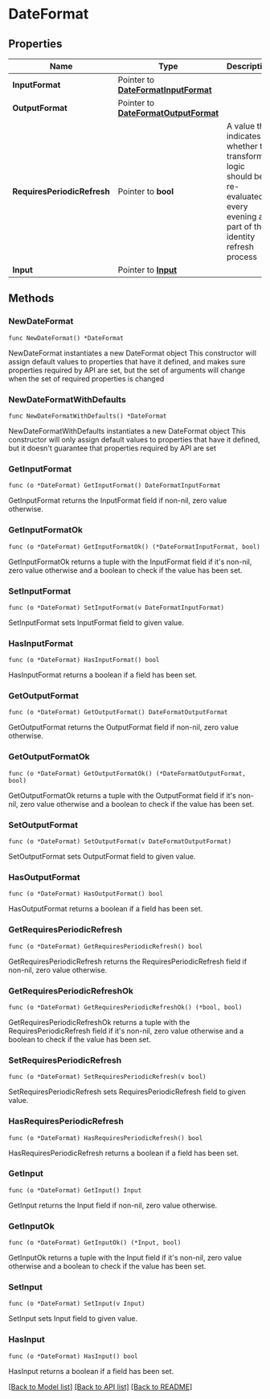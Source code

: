 # DateFormat

## Properties

Name | Type | Description | Notes
------------ | ------------- | ------------- | -------------
**InputFormat** | Pointer to [**DateFormatInputFormat**](DateFormatInputFormat.md) |  | [optional] 
**OutputFormat** | Pointer to [**DateFormatOutputFormat**](DateFormatOutputFormat.md) |  | [optional] 
**RequiresPeriodicRefresh** | Pointer to **bool** | A value that indicates whether the transform logic should be re-evaluated every evening as part of the identity refresh process | [optional] [default to false]
**Input** | Pointer to [**Input**](Input.md) |  | [optional] 

## Methods

### NewDateFormat

`func NewDateFormat() *DateFormat`

NewDateFormat instantiates a new DateFormat object
This constructor will assign default values to properties that have it defined,
and makes sure properties required by API are set, but the set of arguments
will change when the set of required properties is changed

### NewDateFormatWithDefaults

`func NewDateFormatWithDefaults() *DateFormat`

NewDateFormatWithDefaults instantiates a new DateFormat object
This constructor will only assign default values to properties that have it defined,
but it doesn't guarantee that properties required by API are set

### GetInputFormat

`func (o *DateFormat) GetInputFormat() DateFormatInputFormat`

GetInputFormat returns the InputFormat field if non-nil, zero value otherwise.

### GetInputFormatOk

`func (o *DateFormat) GetInputFormatOk() (*DateFormatInputFormat, bool)`

GetInputFormatOk returns a tuple with the InputFormat field if it's non-nil, zero value otherwise
and a boolean to check if the value has been set.

### SetInputFormat

`func (o *DateFormat) SetInputFormat(v DateFormatInputFormat)`

SetInputFormat sets InputFormat field to given value.

### HasInputFormat

`func (o *DateFormat) HasInputFormat() bool`

HasInputFormat returns a boolean if a field has been set.

### GetOutputFormat

`func (o *DateFormat) GetOutputFormat() DateFormatOutputFormat`

GetOutputFormat returns the OutputFormat field if non-nil, zero value otherwise.

### GetOutputFormatOk

`func (o *DateFormat) GetOutputFormatOk() (*DateFormatOutputFormat, bool)`

GetOutputFormatOk returns a tuple with the OutputFormat field if it's non-nil, zero value otherwise
and a boolean to check if the value has been set.

### SetOutputFormat

`func (o *DateFormat) SetOutputFormat(v DateFormatOutputFormat)`

SetOutputFormat sets OutputFormat field to given value.

### HasOutputFormat

`func (o *DateFormat) HasOutputFormat() bool`

HasOutputFormat returns a boolean if a field has been set.

### GetRequiresPeriodicRefresh

`func (o *DateFormat) GetRequiresPeriodicRefresh() bool`

GetRequiresPeriodicRefresh returns the RequiresPeriodicRefresh field if non-nil, zero value otherwise.

### GetRequiresPeriodicRefreshOk

`func (o *DateFormat) GetRequiresPeriodicRefreshOk() (*bool, bool)`

GetRequiresPeriodicRefreshOk returns a tuple with the RequiresPeriodicRefresh field if it's non-nil, zero value otherwise
and a boolean to check if the value has been set.

### SetRequiresPeriodicRefresh

`func (o *DateFormat) SetRequiresPeriodicRefresh(v bool)`

SetRequiresPeriodicRefresh sets RequiresPeriodicRefresh field to given value.

### HasRequiresPeriodicRefresh

`func (o *DateFormat) HasRequiresPeriodicRefresh() bool`

HasRequiresPeriodicRefresh returns a boolean if a field has been set.

### GetInput

`func (o *DateFormat) GetInput() Input`

GetInput returns the Input field if non-nil, zero value otherwise.

### GetInputOk

`func (o *DateFormat) GetInputOk() (*Input, bool)`

GetInputOk returns a tuple with the Input field if it's non-nil, zero value otherwise
and a boolean to check if the value has been set.

### SetInput

`func (o *DateFormat) SetInput(v Input)`

SetInput sets Input field to given value.

### HasInput

`func (o *DateFormat) HasInput() bool`

HasInput returns a boolean if a field has been set.


[[Back to Model list]](../README.md#documentation-for-models) [[Back to API list]](../README.md#documentation-for-api-endpoints) [[Back to README]](../README.md)


